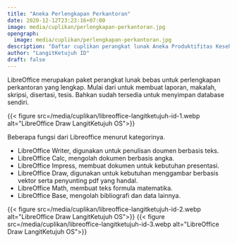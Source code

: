 ```yaml
---
title: "Aneka Perlengkapan Perkantoran"
date: 2020-12-12T23:23:16+07:00
image: media/cuplikan/perlengkapan-perkantoran.jpg
opengraph:
  image: media/cuplikan/perlengkapan-perkantoran.jpg
description: "Daftar cuplikan perangkat lunak Aneka Produktifitas Keseharian di LangitKetujuh OS"
author: "LangitKetujuh ID"
draft: false
---
```


LibreOffice merupakan paket perangkat lunak bebas untuk perlengkapan perkantoran yang lengkap. Mulai dari untuk membuat laporan, makalah, skripsi, disertasi, tesis. Bahkan sudah tersedia untuk menyimpan database sendiri.

{{< figure src=/media/cuplikan/libreoffice-langitketujuh-id-1.webp alt="LibreOffice Draw LangitKetujuh OS">}}

Beberapa fungsi dari Libreoffice menurut kategorinya.

- LibreOffice Writer, digunakan untuk penulisan doumen berbasis teks.
- LibreOffice Calc, mengolah dokumen berbasis angka.
- LibreOffice Impress, membuat dokumen untuk kebutuhan presentasi.
- LibreOffice Draw, digunakan untuk kebutuhan menggambar berbasis vektor serta penyunting pdf yang handal.
- LibreOffice Math, membuat teks formula matematika.
- LibreOffice Base, mengolah bibliografi dan data lainnya.

{{< figure src=/media/cuplikan/libreoffice-langitketujuh-id-2.webp alt="LibreOffice Draw LangitKetujuh OS">}}
{{< figure src=/media/cuplikan/libreoffice-langitketujuh-id-3.webp alt="LibreOffice Draw LangitKetujuh OS">}}
